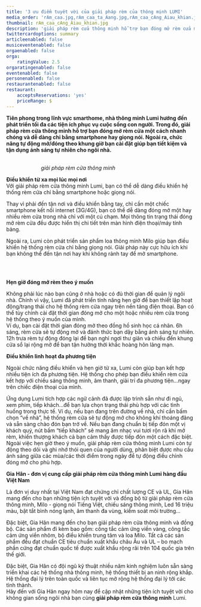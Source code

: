 ```yaml
---
title: '3 ưu điểm tuyêt vời của giải pháp rèm của thông minh LUMI'
media_order: 'rAm_caa.jpg,rAm_caa_ta_Aang.jpg,rAm_caa_cAng_Aiau_khian.jpg'
thumbnail: rAm_caa_cAng_Aiau_khian.jpg
description: 'giải pháp rèm cửa thông minh hỗ trợ bạn đóng mở rèm cửa một cách nhanh chóng và dễ dàng chỉ bằng smartphone hay giọng nói. Ngoài ra, chức năng tự động mở/đóng theo khung giờ bạn cài đặt giúp bạn tiết kiệm và tận dụng ánh sáng tự nhiên cho ngôi nhà.'
twittercardoptions: summary
articleenabled: false
musiceventenabled: false
orgaenabled: false
orga:
    ratingValue: 2.5
orgaratingenabled: false
eventenabled: false
personenabled: false
restaurantenabled: false
restaurant:
    acceptsReservations: 'yes'
    priceRange: $
---
```


<p><strong>Ti&ecirc;n phong trong lĩnh vực smarthome, nh&agrave; th&ocirc;ng minh Lumi hướng đến ph&aacute;t triển tối đa c&aacute;c tiện &iacute;ch phục vụ cuộc sống con người. Trong đ&oacute;, giải ph&aacute;p r&egrave;m cửa th&ocirc;ng minh hỗ trợ bạn đ&oacute;ng mở r&egrave;m cửa một c&aacute;ch nhanh ch&oacute;ng v&agrave; dễ d&agrave;ng chỉ bằng smartphone hay giọng n&oacute;i. Ngo&agrave;i ra, chức năng tự động mở/đ&oacute;ng theo khung giờ bạn c&agrave;i đặt gi&uacute;p bạn tiết kiệm v&agrave; tận dụng &aacute;nh s&aacute;ng tự nhi&ecirc;n cho ng&ocirc;i nh&agrave;.</strong></p>
<p><strong><img src="/giahan/tu-van-giai-phap/3-uu-diem-tuyet-voi-cua-giai-phap-rem-cua-thong-minh-lumi/rAm_caa_cAng_Aiau_khian.jpg" alt="" />&nbsp; &nbsp; &nbsp; &nbsp; &nbsp; &nbsp; &nbsp; &nbsp; &nbsp; &nbsp; &nbsp; &nbsp; &nbsp; &nbsp; &nbsp; &nbsp; &nbsp; &nbsp; &nbsp; &nbsp; &nbsp; &nbsp; &nbsp; &nbsp; &nbsp; &nbsp; &nbsp; &nbsp; &nbsp; &nbsp; &nbsp; &nbsp; &nbsp; &nbsp; &nbsp; &nbsp; &nbsp; &nbsp; &nbsp; &nbsp; &nbsp; &nbsp; &nbsp; &nbsp; &nbsp; &nbsp; &nbsp; &nbsp; &nbsp; &nbsp; &nbsp; &nbsp; &nbsp; &nbsp; &nbsp; &nbsp; &nbsp; &nbsp; &nbsp; &nbsp; &nbsp; &nbsp; &nbsp; &nbsp; &nbsp; &nbsp; &nbsp; &nbsp; &nbsp; &nbsp; &nbsp; &nbsp; &nbsp; &nbsp; &nbsp; &nbsp; &nbsp; &nbsp; &nbsp; &nbsp; &nbsp; &nbsp; &nbsp; &nbsp; &nbsp; &nbsp; &nbsp; &nbsp; &nbsp; &nbsp;&nbsp;</strong><em>giải ph&aacute;p r&egrave;m cửa th&ocirc;ng minh</em></p>
<p><strong>Điều khiển từ xa mọi l&uacute;c mọi nơi</strong><br />Với giải ph&aacute;p r&egrave;m cửa th&ocirc;ng minh Lumi, bạn c&oacute; thể dễ d&agrave;ng điều khiển hệ thống r&egrave;m cửa chỉ bằng smartphone hoặc giọng n&oacute;i.</p>
<p>Thay v&igrave; phải đến tận nơi v&agrave; điều khiển bằng tay, chỉ cần một chiếc smartphone kết nối internet (3G/4G), bạn c&oacute; thể dễ d&agrave;ng đ&oacute;ng mở một hay nhiều r&egrave;m cửa trong nh&agrave; chỉ với một c&uacute; chạm. Mọi th&ocirc;ng tin trạng th&aacute;i đ&oacute;ng mở r&egrave;m cửa đều được hiển thị chi tiết tr&ecirc;n m&agrave;n h&igrave;nh điện thoại/m&aacute;y t&iacute;nh bảng.</p>
<p>Ngo&agrave;i ra, Lumi c&ograve;n ph&aacute;t triển sản phẩm loa th&ocirc;ng minh Milo gi&uacute;p bạn điều khiển hệ thống r&egrave;m cửa chỉ bằng giọng n&oacute;i. Giải ph&aacute;p n&agrave;y cực hữu &iacute;ch khi bạn kh&ocirc;ng thể đến tận nơi hay khi kh&ocirc;ng rảnh tay để mở smartphone.</p>
<p><img src="/giahan/tu-van-giai-phap/3-uu-diem-tuyet-voi-cua-giai-phap-rem-cua-thong-minh-lumi/rAm_caa_ta_Aang.jpg" alt="" />&nbsp; &nbsp;&nbsp;</p>
<p><img src="/giahan/tu-van-giai-phap/3-uu-diem-tuyet-voi-cua-giai-phap-rem-cua-thong-minh-lumi/rAm_caa.jpg" alt="" /></p>
<p><strong>Hẹn giờ đ&oacute;ng mở r&egrave;m theo &yacute; muốn</strong></p>
<p>Kh&ocirc;ng phải l&uacute;c n&agrave;o bạn cũng ở nh&agrave; hoặc c&oacute; đủ thời gian để quản l&yacute; ng&ocirc;i nh&agrave;. Ch&iacute;nh v&igrave; vậy, Lumi đ&atilde; ph&aacute;t triển t&iacute;nh năng hẹn giờ để bạn thiết lập hoạt động/trạng th&aacute;i cho hệ thống r&egrave;m cửa ngay tr&ecirc;n nền tảng điện thoại. Bạn c&oacute; thể t&ugrave;y chỉnh c&agrave;i đặt thời gian đ&oacute;ng mở cho một hoặc nhiều r&egrave;m cửa trong hệ thống theo &yacute; muốn của m&igrave;nh.&nbsp;<br />V&iacute; dụ, bạn c&agrave;i đặt thời gian đ&oacute;ng mở theo đồng hồ sinh học c&aacute; nh&acirc;n. 6h s&aacute;ng, r&egrave;m cửa sẽ tự động mở v&agrave; đ&aacute;nh thức bạn dậy bằng &aacute;nh s&aacute;ng tự nhi&ecirc;n. 12h trưa r&egrave;m tự động đ&oacute;ng lại để bạn nghỉ ngơi thư gi&atilde;n v&agrave; chiều đến khung cửa sổ lại rộng mở để bạn tận hưởng thời khắc ho&agrave;ng h&ocirc;n l&atilde;ng mạn.</p>
<p><strong>Điều khiển linh hoạt đa phương tiện</strong></p>
<p>Ngo&agrave;i chức năng điều khiển v&agrave; hẹn giờ từ xa, Lumi c&ograve;n gi&uacute;p bạn kết hợp nhiều tiện &iacute;ch đa phương tiện. Hệ thống cho ph&eacute;p bạn điều khiển r&egrave;m cửa kết hợp với chiếu s&aacute;ng th&ocirc;ng minh, &acirc;m thanh, giải tr&iacute; đa phương tiện&hellip;ngay tr&ecirc;n chiếc điện thoại của m&igrave;nh.</p>
<p>Ứng dụng Lumi t&iacute;ch hợp c&aacute;c ngữ cảnh đ&atilde; được lập tr&igrave;nh sẵn như đi ngủ, xem phim, tiếp kh&aacute;ch...để bạn lựa chọn trạng th&aacute;i ph&ugrave; hợp với c&aacute;c t&igrave;nh huống trong thực tế. V&iacute; dụ, nếu bạn đang tr&ecirc;n đường về nh&agrave;, chỉ cần bấm chọn &ldquo;về nh&agrave;&rdquo;, hệ thống r&egrave;m cửa sẽ tự động mở cho kh&ocirc;ng kh&iacute; tho&aacute;ng đ&atilde;ng v&agrave; sẵn s&agrave;ng ch&agrave;o đ&oacute;n bạn trở về. Nếu bạn đang chuẩn bị tiếp đ&oacute;n một vị kh&aacute;ch qu&yacute;, n&uacute;t bấm &ldquo;tiếp kh&aacute;ch&rdquo; sẽ mang &acirc;m nhạc vui tươi rộn r&atilde; khi mở r&egrave;m, khiến thượng kh&aacute;ch cả bạn cảm thấy được tiếp đ&oacute;n một c&aacute;ch đặc biệt.&nbsp;<br />Ngo&agrave;i việc hẹn giờ theo &yacute; muốn, giải ph&aacute;p r&egrave;m cửa th&ocirc;ng minh Lumi c&ograve;n tự động theo d&otilde;i v&agrave; ghi nhớ th&oacute;i quen của người d&ugrave;ng, ph&acirc;n biệt được nhu cầu &aacute;nh s&aacute;ng giữa c&aacute;c m&ugrave;a/c&aacute;c thời điểm trong ng&agrave;y để tự động điều chỉnh đ&oacute;ng mở cho ph&ugrave; hợp.</p>
<p><strong>Gia H&acirc;n - đơn vị cung cấp giải ph&aacute;p r&egrave;m cửa th&ocirc;ng minh Lumi h&agrave;ng đầu Việt Nam</strong></p>
<p>L&agrave; đơn vị duy nhất tại Việt Nam đạt chứng chỉ chất lượng CE v&agrave; UL, Gia H&acirc;n mang đến cho bạn những tiện &iacute;ch tuyệt vời v&agrave; đồng bộ từ giải ph&aacute;p r&egrave;m cửa th&ocirc;ng minh, Milo - giọng n&oacute;i Tiếng Việt, chiếu s&aacute;ng th&ocirc;ng minh, Led 16 triệu m&agrave;u, bật tắt b&igrave;nh n&oacute;ng lạnh, &acirc;m thanh đa v&ugrave;ng, kiểm so&aacute;t m&ocirc;i trường...</p>
<p>Đặc biệt, Gia H&acirc;n mang đến cho bạn giải ph&aacute;p r&egrave;m cửa th&ocirc;ng minh v&agrave; đồng bộ. C&aacute;c sản phẩm đi k&egrave;m bao gồm: c&ocirc;ng tắc cảm ứng viền v&agrave;ng, c&ocirc;ng tắc cảm ứng viền nh&ocirc;m, bộ điều khiển trung t&acirc;m v&agrave; loa Milo. Tất cả c&aacute;c sản phẩm đều đạt chuẩn CE ti&ecirc;u chuẩn xuất khẩu ch&acirc;u &Acirc;u v&agrave; UL &ndash; bo mạch phần cứng đạt chuẩn quốc tế được xuất khẩu rộng r&atilde;i tr&ecirc;n 104 quốc gia tr&ecirc;n thế giới. &nbsp;</p>
<p>Đặc biệt, Gia H&acirc;n c&oacute; đội ngũ kỹ thuật nhiều năm kinh nghiệm lu&ocirc;n sẵn s&agrave;ng triển khai c&aacute;c hệ thống nh&agrave; th&ocirc;ng minh, hệ thống thiết bị an ninh rộng khắp. Hệ thống đại l&yacute; tr&ecirc;n to&agrave;n quốc v&agrave; li&ecirc;n tục mở rộng hệ thống đại l&yacute; tới c&aacute;c tỉnh th&agrave;nh.<br />H&atilde;y đến với Gia H&acirc;n ngay h&ocirc;m nay để cập nhật những tiện &iacute;ch tuyệt vời cho kh&ocirc;ng gian sống ng&ocirc;i nh&agrave; bạn c&ugrave;ng&nbsp;<strong>giải ph&aacute;p r&egrave;m cửa th&ocirc;ng minh</strong>&nbsp;Lumi.</p>